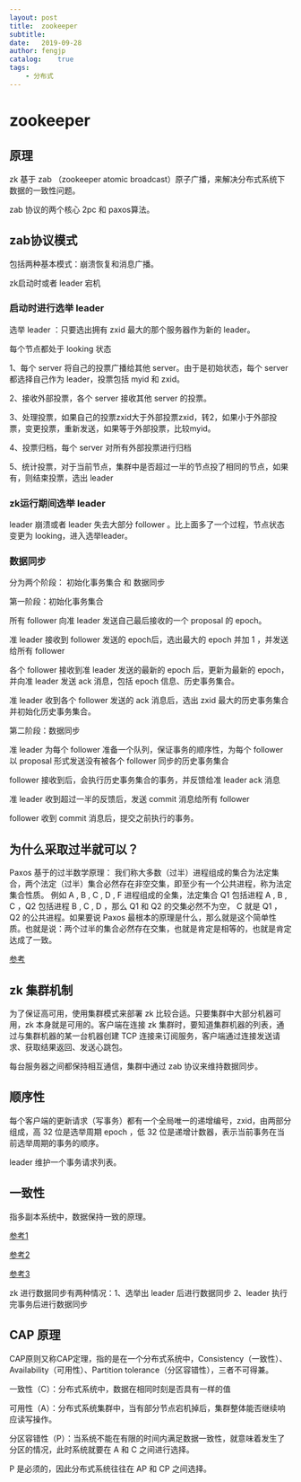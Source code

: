 ```yaml
---
layout: post
title:  zookeeper
subtitle:   
date:   2019-09-28
author: fengjp
catalog:    true
tags:
    - 分布式
---
```


#   zookeeper

##  原理

zk 基于 zab （zookeeper atomic broadcast）原子广播，来解决分布式系统下数据的一致性问题。

zab 协议的两个核心 2pc 和 paxos算法。

##  zab协议模式

包括两种基本模式：崩溃恢复和消息广播。

zk启动时或者 leader 宕机

### 启动时进行选举 leader

选举 leader ：只要选出拥有 zxid 最大的那个服务器作为新的 leader。

每个节点都处于 looking 状态

1、每个 server 将自己的投票广播给其他 server。由于是初始状态，每个 server 都选择自己作为 leader，投票包括 myid 和 zxid。

2、接收外部投票，各个 server 接收其他 server 的投票。

3、处理投票，如果自己的投票zxid大于外部投票zxid，转2，如果小于外部投票，变更投票，重新发送，如果等于外部投票，比较myid。

4、投票归档，每个 server 对所有外部投票进行归档

5、统计投票，对于当前节点，集群中是否超过一半的节点投了相同的节点，如果有，则结束投票，选出 leader

### zk运行期间选举 leader

leader 崩溃或者 leader 失去大部分 follower 。比上面多了一个过程，节点状态变更为 looking，进入选举leader。

### 数据同步

分为两个阶段： 初始化事务集合 和 数据同步

第一阶段：初始化事务集合

所有 follower 向准 leader 发送自己最后接收的一个 proposal 的 epoch。

准 leader 接收到 follower 发送的 epoch后，选出最大的 epoch 并加 1 ，并发送给所有 follower

各个 follower 接收到准 leader 发送的最新的 epoch 后，更新为最新的 epoch，并向准 leader 发送 ack 消息，包括 epoch 信息、历史事务集合。

准 leader 收到各个 follower 发送的 ack 消息后，选出 zxid 最大的历史事务集合并初始化历史事务集合。

第二阶段：数据同步

准 leader 为每个 follower 准备一个队列，保证事务的顺序性，为每个 follower 以 proposal 形式发送没有被各个 follower 同步的历史事务集合

follower 接收到后，会执行历史事务集合的事务，并反馈给准 leader ack 消息

准 leader 收到超过一半的反馈后，发送 commit 消息给所有 follower

follower 收到 commit 消息后，提交之前执行的事务。

##  为什么采取过半就可以？

Paxos 基于的过半数学原理： 我们称大多数（过半）进程组成的集合为法定集合，两个法定（过半）集合必然存在非空交集，即至少有一个公共进程，称为法定集合性质。 例如 A , B , C , D , F 进程组成的全集，法定集合 Q1 包括进程 A , B , C ，Q2 包括进程 B , C , D ，那么 Q1 和 Q2 的交集必然不为空， C 就是 Q1 ，Q2 的公共进程。如果要说 Paxos 最根本的原理是什么，那么就是这个简单性质。也就是说：两个过半的集合必然存在交集，也就是肯定是相等的，也就是肯定达成了一致。

[参考](https://blog.csdn.net/peerslee/article/details/78937095)

##  zk 集群机制

为了保证高可用，使用集群模式来部署 zk 比较合适。只要集群中大部分机器可用，zk 本身就是可用的。客户端在连接 zk 集群时，要知道集群机器的列表，通过与集群机器的某一台机器创建 TCP 连接来订阅服务，客户端通过连接发送请求、获取结果返回、发送心跳包。

每台服务器之间都保持相互通信，集群中通过 zab 协议来维持数据同步。

##  顺序性

每个客户端的更新请求（写事务）都有一个全局唯一的递增编号，zxid，由两部分组成，高 32 位是选举周期 epoch ，低 32 位是递增计数器，表示当前事务在当前选举周期的事务的顺序。

leader 维护一个事务请求列表。

##  一致性

指多副本系统中，数据保持一致的原理。

[参考1]( https://blog.csdn.net/chao2016/article/details/81149674 )

[参考2]( https://juejin.im/post/5d6c776de51d4561e623719f )

[参考3]( https://blog.csdn.net/u013679744/article/details/79222103 )

zk 进行数据同步有两种情况：1、选举出 leader 后进行数据同步 2、leader 执行完事务后进行数据同步

##  CAP 原理

CAP原则又称CAP定理，指的是在一个分布式系统中，Consistency（一致性）、 Availability（可用性）、Partition tolerance（分区容错性），三者不可得兼。

一致性（C）：分布式系统中，数据在相同时刻是否具有一样的值

可用性（A）：分布式系统集群中，当有部分节点宕机掉后，集群整体能否继续响应读写操作。

分区容错性（P）：当系统不能在有限的时间内满足数据一致性，就意味着发生了分区的情况，此时系统就要在 A 和 C 之间进行选择。

P 是必须的，因此分布式系统往往在 AP 和 CP 之间选择。
